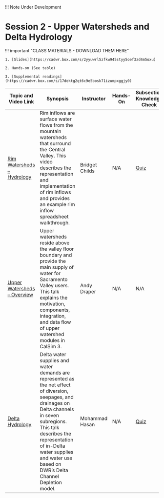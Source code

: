 !!! Note
    Under Development

# Session 2 - Upper Watersheds and Delta Hydrology

!!! important "CLASS MATERIALS - DOWNLOAD THEM HERE"
   
    1. [Slides](https://cadwr.box.com/s/2yyuwrl5zfkw945styy5oef3zd4m5oxu)

    2. Hands-on (See table)

    3. [Supplemental readings](https://cadwr.box.com/s/17dektg2qt6c9e5bosk71izumpxggjy0)

| Topic and Video Link | Synopsis | Instructor |Hands-On | Subsection Knowledge Check  | 
| --- | --- | --- | --- | --- |
| [Rim Watersheds – Hydrology](https://cadwr.box.com/s/h867kij8niienu618a6hye377s6525vs)  | Rim inflows are surface water flows from the mountain watersheds that surround the Central Valley. This video describes the representation and implementation of rim inflows and provides an example rim inflow spreadsheet walkthrough.  | Bridget Childs | N/A | [Quiz](https://forms.office.com/g/EV9dhpVRmF?origin=lprLink) |
| [Upper Watersheds – Overview](https://cadwr.box.com/s/tuflnsv5k5gd67bj5q0z7qbs3zxqyxau)  | Upper watersheds reside above the valley floor boundary and provide the main supply of water for Sacramento Valley users. This talk explains the motivation, components, integration, and data flow of upper watershed modules in CalSim 3.  | Andy Draper | N/A | N/A |
| [Delta Hydrology ](https://cadwr.box.com/s/2i41bhlouo5uw39p544qx95b7tknyg30)  |  Delta water supplies and water demands are represented as the net effect of diversion, seepages, and drainages on Delta channels in seven subregions. This talk describes the representation of in-Delta water supplies and water use based on DWR’s Delta Channel Depletion model. | Mohammad Hasan | N/A | [Quiz](https://forms.office.com/g/UhcMZz4r9G?origin=lprLink) |


